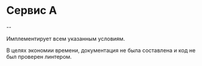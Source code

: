 # Сервис А

--

Имплементирует всем указанным условиям.

В целях экономии времени, документация не была составлена и код не был проверен линтером.
